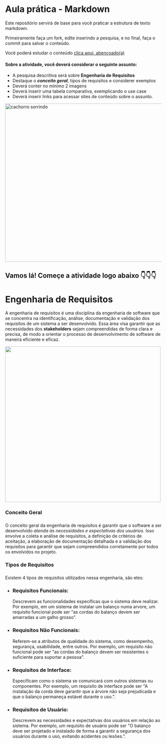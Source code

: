 # Aula prática - Markdown

Este repositório servirá de base para você praticar a estrutura de texto markdown. 

Primeiramente faça um fork, edite inserindo a pesquisa, e no final, faça o commit para salvar o conteúdo.

Você poderá estudar o conteúdo [clica aqui, abençoado(a)](https://docs.pipz.com/central-de-ajuda/learning-center/guia-basico-de-markdown#open)

#### Sobre a atividade, você deverá considerar o seguinte assunto:

- A pesquisa descritiva será sobre **Engenharia de Requisitos**
- Destaque o **_conceito geral_**, tipos de requisitos e considerer exemplos
- Deverá conter no mínimo 2 imagens
- Deverá inserir uma tabela comparativa, exemplicando o use case
- Deverá inserir links para acessar sites de conteúdo sobre o assunto.

<img src="https://www.patasdacasa.com.br/sites/default/files/styles/webp/public/noticias/2022/02/E-possivel-ver-um-cachorro-sorrindo-descubra-e-saiba-como-identificar.jpg.webp?itok=UYmPTLUx" alt="cachorro sorrindo" width="508px">


## Vamos lá! Começe a atividade logo abaixo 👇👇👇

# Engenharia de Requisitos
 A engenharia de requisitos é uma disciplina da engenharia de software que se concentra na identificação, análise, documentação e validação dos requisitos de um sistema a ser desenvolvido. Essa área visa garantir que as necessidades dos **stakeholders** sejam compreendidas de forma clara e precisa, de modo a orientar o processo de desenvolvimento de software de maneira eficiente e eficaz.

<img src="https://www.google.com/url?sa=i&url=https%3A%2F%2Fwww.devmedia.com.br%2Fengenharia-de-requisitos-introducao-e-certificacao%2F28058&psig=AOvVaw2Fotp1Nd6omCpFlHzDFaRu&ust=1712070970588000&source=images&cd=vfe&opi=89978449&ved=0CBIQjRxqFwoTCMiwm8KnoYUDFQAAAAAdAAAAABAS"  width="500px">


 
### Conceito Geral <h3>
O conceito geral da engenharia de requisitos é garantir que o software a ser desenvolvido *atenda às necessidades e expectativas dos usuários*. Isso envolve a coleta e análise de requisitos, a definição de critérios de aceitação, a elaboração de documentação detalhada e a validação dos requisitos para garantir que sejam compreendidos corretamente por todos os envolvidos no projeto.

### Tipos de Requisitos <h3>
Existem 4 tipos de requisitos utilizados nessa engenharia, são eles:
* ### Requisitos Funcionais: 
  Descrevem as funcionalidades específicas que o sistema deve realizar. Por exemplo, em um sistema de instalar um balanço numa arvore, um requisito funcional pode ser "as cordas do balanço devem ser amarradas a um galho grosso".

* ### Requisitos Não Funcionais:
   Referem-se a atributos de qualidade do sistema, como desempenho, segurança, usabilidade, entre outros. Por exemplo, um requisito não funcional pode ser "as cordas do balanço devem ser resistentes o suficiente para suportar a pessoa".

* ### Requisitos de Interface:
  Especificam como o sistema se comunicará com outros sistemas ou componentes. Por exemplo, um requisito de interface pode ser "A instalação da corda deve garantir que a árvore não seja prejudicada e que o balanço permaneça estável durante o uso.".

* ### Requisitos de Usuário:
  Descrevem as necessidades e expectativas dos usuários em relação ao sistema. Por exemplo, um requisito de usuário pode ser "O balanço deve ser projetado e instalado de forma a garantir a segurança dos usuários durante o uso, evitando acidentes ou lesões.".
